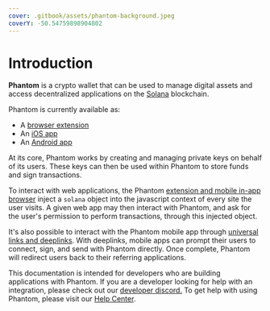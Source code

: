 ```yaml
---
cover: .gitbook/assets/phantom-background.jpeg
coverY: -50.54759898904802
---
```


# Introduction

**Phantom** is a crypto wallet that can be used to manage digital assets and access decentralized applications on the [Solana](https://solana.com/) blockchain.&#x20;

Phantom is currently available as:

* A [browser extension](https://phantom.app/download)
* An [iOS app](https://apps.apple.com/us/app/phantom-solana-wallet/id1598432977)
* An [Android app](https://play.google.com/store/apps/details?id=app.phantom)

At its core, Phantom works by creating and managing private keys on behalf of its users. These keys can then be used within Phantom to store funds and sign transactions.&#x20;

To interact with web applications, the Phantom [extension and mobile in-app browser](integrating/extension-and-mobile-browser/) inject a `solana` object into the javascript context of every site the user visits. A given web app may then interact with Phantom, and ask for the user's permission to perform transactions, through this injected object.

It's also possible to interact with the Phantom mobile app through [universal links and deeplinks](integrating/deeplinks/). With deeplinks, mobile apps can prompt their users to connect, sign, and send with Phantom directly. Once complete, Phantom will redirect users back to their referring applications.

This documentation is intended for developers who are building applications with Phantom. If you are a developer looking for help with an integration, please check out our [developer discord.](https://discord.gg/j5Dp7ztzvW) To get help with using Phantom, please visit our [Help Center](https://help.phantom.app/).

